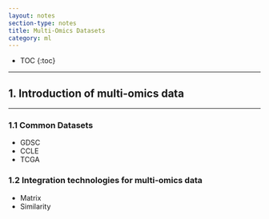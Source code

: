```yaml
---
layout: notes
section-type: notes
title: Multi-Omics Datasets
category: ml
---
```


* TOC
{:toc}
---


## 1. Introduction of multi-omics data
<hr>

### 1.1 Common Datasets
* GDSC
* CCLE
* TCGA

### 1.2 Integration technologies for multi-omics data
* Matrix
* Similarity

<br>
<br>
<br>